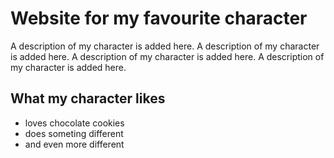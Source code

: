 # Website for my favourite character
A description of my character is added here. A description of my character is added here. A description of my character is added here. A description of my character is added here. 
## What my character likes
* loves chocolate cookies
* does someting different
* and even more different
